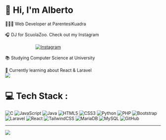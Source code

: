 # 👋 Hi, I'm Alberto
🧑🏼‍💻 Web Developer at ParentesiKuadra<br/><br>🎧 DJ for ScuolaZoo. Check out my Instagram<br/>  
&nbsp;&nbsp;&nbsp;&nbsp;&nbsp;&nbsp;&nbsp;&nbsp;&nbsp;&nbsp;&nbsp;&nbsp;&nbsp;&nbsp;&nbsp;&nbsp;&nbsp;&nbsp;&nbsp;&nbsp;&nbsp;&nbsp;&nbsp;&nbsp;&nbsp;[![Instagram](https://img.shields.io/badge/Instagram-%23E4405F.svg?logo=Instagram&logoColor=white)](https://www.instagram.com/alberto_melotti/?hl=it) 
<br/><br>📚 Studying Computer Science at University<br/><br>💭 Currently learning about React & Laravel<br/>
![](https://github-readme-stats.vercel.app/api?username=AlbertoMelottiDev&theme=transparent&hide_border=true&include_all_commits=false&count_private=false)<br/>

# 💻 Tech Stack :
![C](https://img.shields.io/badge/c-%2300599C.svg?style=plastic&logo=c&logoColor=white) ![JavaScript](https://img.shields.io/badge/javascript-%23323330.svg?style=plastic&logo=javascript&logoColor=%23F7DF1E) ![Java](https://img.shields.io/badge/java-%23ED8B00.svg?style=plastic&logo=openjdk&logoColor=white) ![HTML5](https://img.shields.io/badge/html5-%23E34F26.svg?style=plastic&logo=html5&logoColor=white) ![CSS3](https://img.shields.io/badge/css3-%231572B6.svg?style=plastic&logo=css3&logoColor=white) ![Python](https://img.shields.io/badge/python-3670A0?style=plastic&logo=python&logoColor=ffdd54) ![PHP](https://img.shields.io/badge/php-%23777BB4.svg?style=plastic&logo=php&logoColor=white) ![Bootstrap](https://img.shields.io/badge/bootstrap-%238511FA.svg?style=plastic&logo=bootstrap&logoColor=white) ![Laravel](https://img.shields.io/badge/laravel-%23FF2D20.svg?style=plastic&logo=laravel&logoColor=white) ![React](https://img.shields.io/badge/react-%2320232a.svg?style=plastic&logo=react&logoColor=%2361DAFB) ![TailwindCSS](https://img.shields.io/badge/tailwindcss-%2338B2AC.svg?style=plastic&logo=tailwind-css&logoColor=white) ![MariaDB](https://img.shields.io/badge/MariaDB-003545?style=plastic&logo=mariadb&logoColor=white) ![MySQL](https://img.shields.io/badge/mysql-4479A1.svg?style=plastic&logo=mysql&logoColor=white) ![GitHub](https://img.shields.io/badge/github-%23121011.svg?style=plastic&logo=github&logoColor=white)
 
<!--# 📊 GitHub Stats                                                      :
![](https://github-readme-stats.vercel.app/api?username=AlbertoMelottiDev&theme=transparent&hide_border=true&include_all_commits=false&count_private=false)<br/>
![](https://github-readme-streak-stats.herokuapp.com/?user=AlbertoMelottiDev&theme=transparent&hide_border=true) <br/>
![](https://github-readme-stats.vercel.app/api/top-langs/?username=AlbertoMelottiDev&theme=transparent&hide_border=true&include_all_commits=false&count_private=false&layout=compact)

## 🌐 Socials  :
[![Instagram](https://img.shields.io/badge/Instagram-%23E4405F.svg?logo=Instagram&logoColor=white)](https://instagram.com/https://www.instagram.com/alberto_melotti/?hl=it) 

<!--### 🔝  Top Contributed Repo           .
![](https://github-contributor-stats.vercel.app/api?username=AlbertoMelottiDev&limit=5&theme=transparent&combine_all_yearly_contributions=true)
-->

---
[![](https://visitcount.itsvg.in/api?id=AlbertoMelottiDev&icon=5&color=1)](https://visitcount.itsvg.in)

<!-- Proudly created with GPRM ( https://gprm.itsvg.in ) -->
